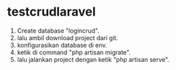 # testcrudlaravel

1. Create database "logincrud".
2. lalu ambil download project dari git. 
3. konfigurasikan database di env.
4. ketik di command "php artisan migrate".
5. lalu jalankan project dengan ketik "php artisan serve". 
